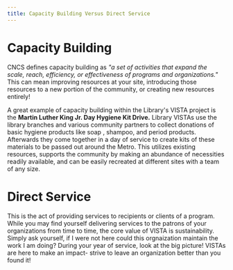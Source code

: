 ```yaml
---
title: Capacity Building Versus Direct Service
---
```


# Capacity Building 

CNCS defines capacity building as *"a set of activities that expand the scale, reach, efficiency,
or effectiveness of programs and organizations."* This can mean improving resources at your site, introducing those resources to a new portion of the community, or creating new resources entirely! 

A great example of capacity building within the Library's VISTA project is the **Martin Luther King Jr. Day Hygiene Kit Drive.** Library VISTAs use the library branches and various community partners to collect donations of basic hygiene products like soap , shampoo, and period products. Afterwards they come together in a day of service to create kits of these materials to be passed out around the Metro. This utilizes existing resources, supports the community by making an abundance of necessities readily available, and can be easily recreated at different sites with a team of any size. 



# Direct Service 
This is the act of providing services to recipients or clients of a program. While you may find yourself delivering services to the patrons of your organizations from time to time, the core value of VISTA is sustainability. Simply ask yourself, if I were not here could this orgnaization maintain the work I am doing? During your year of service, look at the big picture! VISTAs are here to make an impact- strive to leave an organization better than you found it!  
